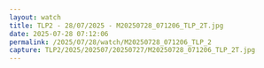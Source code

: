 ```yaml
---
layout: watch
title: TLP2 - 28/07/2025 - M20250728_071206_TLP_2T.jpg
date: 2025-07-28 07:12:06
permalink: /2025/07/28/watch/M20250728_071206_TLP_2
capture: TLP2/2025/202507/20250727/M20250728_071206_TLP_2T.jpg
---
```

